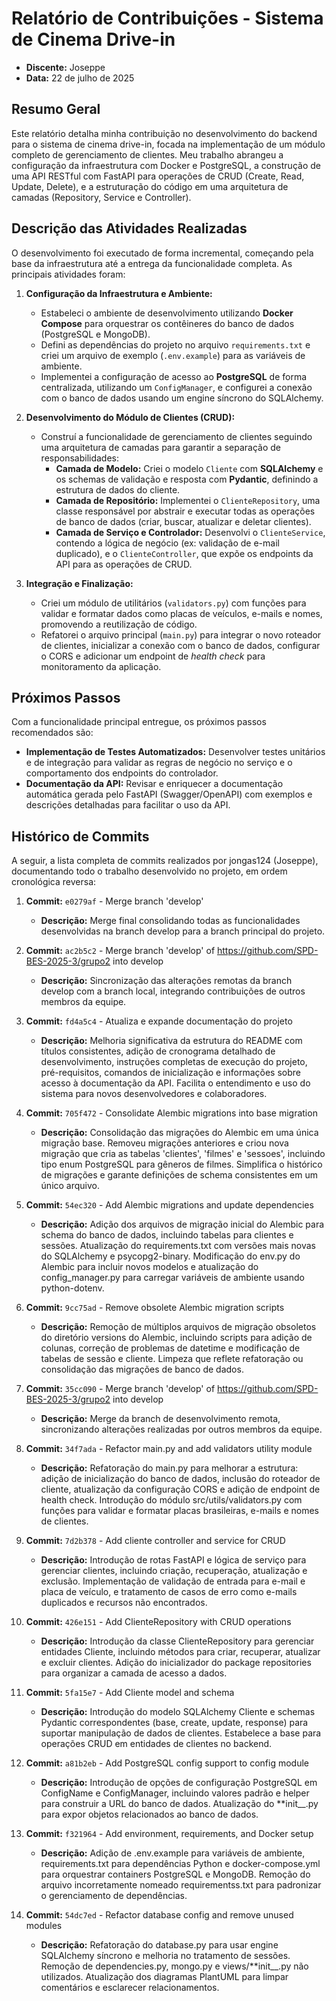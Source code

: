 # **Relatório de Contribuições - Sistema de Cinema Drive-in**

- **Discente:** Joseppe
- **Data:** 22 de julho de 2025

## **Resumo Geral**

Este relatório detalha minha contribuição no desenvolvimento do backend para o sistema de cinema drive-in, focada na implementação de um módulo completo de gerenciamento de clientes. Meu trabalho abrangeu a configuração da infraestrutura com Docker e PostgreSQL, a construção de uma API RESTful com FastAPI para operações de CRUD (Create, Read, Update, Delete), e a estruturação do código em uma arquitetura de camadas (Repository, Service e Controller).

## **Descrição das Atividades Realizadas**

O desenvolvimento foi executado de forma incremental, começando pela base da infraestrutura até a entrega da funcionalidade completa. As principais atividades foram:

1. **Configuração da Infraestrutura e Ambiente:**
    - Estabeleci o ambiente de desenvolvimento utilizando **Docker Compose** para orquestrar os contêineres do banco de dados (PostgreSQL e MongoDB).
    - Defini as dependências do projeto no arquivo `requirements.txt` e criei um arquivo de exemplo (`.env.example`) para as variáveis de ambiente.
    - Implementei a configuração de acesso ao **PostgreSQL** de forma centralizada, utilizando um `ConfigManager`, e configurei a conexão com o banco de dados usando um engine síncrono do SQLAlchemy.

2. **Desenvolvimento do Módulo de Clientes (CRUD):**
    - Construí a funcionalidade de gerenciamento de clientes seguindo uma arquitetura de camadas para garantir a separação de responsabilidades:
        - **Camada de Modelo:** Criei o modelo `Cliente` com **SQLAlchemy** e os schemas de validação e resposta com **Pydantic**, definindo a estrutura de dados do cliente.
        - **Camada de Repositório:** Implementei o `ClienteRepository`, uma classe responsável por abstrair e executar todas as operações de banco de dados (criar, buscar, atualizar e deletar clientes).
        - **Camada de Serviço e Controlador:** Desenvolvi o `ClienteService`, contendo a lógica de negócio (ex: validação de e-mail duplicado), e o `ClienteController`, que expõe os endpoints da API para as operações de CRUD.

3. **Integração e Finalização:**
    - Criei um módulo de utilitários (`validators.py`) com funções para validar e formatar dados como placas de veículos, e-mails e nomes, promovendo a reutilização de código.
    - Refatorei o arquivo principal (`main.py`) para integrar o novo roteador de clientes, inicializar a conexão com o banco de dados, configurar o CORS e adicionar um endpoint de *health check* para monitoramento da aplicação.

## **Próximos Passos**

Com a funcionalidade principal entregue, os próximos passos recomendados são:

- **Implementação de Testes Automatizados:** Desenvolver testes unitários e de integração para validar as regras de negócio no serviço e o comportamento dos endpoints do controlador.
- **Documentação da API:** Revisar e enriquecer a documentação automática gerada pelo FastAPI (Swagger/OpenAPI) com exemplos e descrições detalhadas para facilitar o uso da API.

## **Histórico de Commits**

A seguir, a lista completa de commits realizados por jongas124 (Joseppe), documentando todo o trabalho desenvolvido no projeto, em ordem cronológica reversa:

1. **Commit:** `e0279af` - Merge branch 'develop'
   - **Descrição:** Merge final consolidando todas as funcionalidades desenvolvidas na branch develop para a branch principal do projeto.

2. **Commit:** `ac2b5c2` - Merge branch 'develop' of <https://github.com/SPD-BES-2025-3/grupo2> into develop
   - **Descrição:** Sincronização das alterações remotas da branch develop com a branch local, integrando contribuições de outros membros da equipe.

3. **Commit:** `fd4a5c4` - Atualiza e expande documentação do projeto
   - **Descrição:** Melhoria significativa da estrutura do README com títulos consistentes, adição de cronograma detalhado de desenvolvimento, instruções completas de execução do projeto, pré-requisitos, comandos de inicialização e informações sobre acesso à documentação da API. Facilita o entendimento e uso do sistema para novos desenvolvedores e colaboradores.

4. **Commit:** `705f472` - Consolidate Alembic migrations into base migration
   - **Descrição:** Consolidação das migrações do Alembic em uma única migração base. Removeu migrações anteriores e criou nova migração que cria as tabelas 'clientes', 'filmes' e 'sessoes', incluindo tipo enum PostgreSQL para gêneros de filmes. Simplifica o histórico de migrações e garante definições de schema consistentes em um único arquivo.

5. **Commit:** `54ec320` - Add Alembic migrations and update dependencies
   - **Descrição:** Adição dos arquivos de migração inicial do Alembic para schema do banco de dados, incluindo tabelas para clientes e sessões. Atualização do requirements.txt com versões mais novas do SQLAlchemy e psycopg2-binary. Modificação do env.py do Alembic para incluir novos modelos e atualização do config_manager.py para carregar variáveis de ambiente usando python-dotenv.

6. **Commit:** `9cc75ad` - Remove obsolete Alembic migration scripts
   - **Descrição:** Remoção de múltiplos arquivos de migração obsoletos do diretório versions do Alembic, incluindo scripts para adição de colunas, correção de problemas de datetime e modificação de tabelas de sessão e cliente. Limpeza que reflete refatoração ou consolidação das migrações de banco de dados.

7. **Commit:** `35cc090` - Merge branch 'develop' of <https://github.com/SPD-BES-2025-3/grupo2> into develop
   - **Descrição:** Merge da branch de desenvolvimento remota, sincronizando alterações realizadas por outros membros da equipe.

8. **Commit:** `34f7ada` - Refactor main.py and add validators utility module
   - **Descrição:** Refatoração do main.py para melhorar a estrutura: adição de inicialização do banco de dados, inclusão do roteador de cliente, atualização da configuração CORS e adição de endpoint de health check. Introdução do módulo src/utils/validators.py com funções para validar e formatar placas brasileiras, e-mails e nomes de clientes.

9. **Commit:** `7d2b378` - Add cliente controller and service for CRUD
   - **Descrição:** Introdução de rotas FastAPI e lógica de serviço para gerenciar clientes, incluindo criação, recuperação, atualização e exclusão. Implementação de validação de entrada para e-mail e placa de veículo, e tratamento de casos de erro como e-mails duplicados e recursos não encontrados.

10. **Commit:** `426e151` - Add ClienteRepository with CRUD operations
    - **Descrição:** Introdução da classe ClienteRepository para gerenciar entidades Cliente, incluindo métodos para criar, recuperar, atualizar e excluir clientes. Adição do inicializador do package repositories para organizar a camada de acesso a dados.

11. **Commit:** `5fa15e7` - Add Cliente model and schema
    - **Descrição:** Introdução do modelo SQLAlchemy Cliente e schemas Pydantic correspondentes (base, create, update, response) para suportar manipulação de dados de clientes. Estabelece a base para operações CRUD em entidades de clientes no backend.

12. **Commit:** `a81b2eb` - Add PostgreSQL config support to config module
    - **Descrição:** Introdução de opções de configuração PostgreSQL em ConfigName e ConfigManager, incluindo valores padrão e helper para construir a URL do banco de dados. Atualização do **init__.py para expor objetos relacionados ao banco de dados.

13. **Commit:** `f321964` - Add environment, requirements, and Docker setup
    - **Descrição:** Adição de .env.example para variáveis de ambiente, requirements.txt para dependências Python e docker-compose.yml para orquestrar containers PostgreSQL e MongoDB. Remoção do arquivo incorretamente nomeado requirementss.txt para padronizar o gerenciamento de dependências.

14. **Commit:** `54dc7ed` - Refactor database config and remove unused modules
    - **Descrição:** Refatoração do database.py para usar engine SQLAlchemy síncrono e melhoria no tratamento de sessões. Remoção de dependencies.py, mongo.py e views/**init__.py não utilizados. Atualização dos diagramas PlantUML para limpar comentários e esclarecer relacionamentos.
